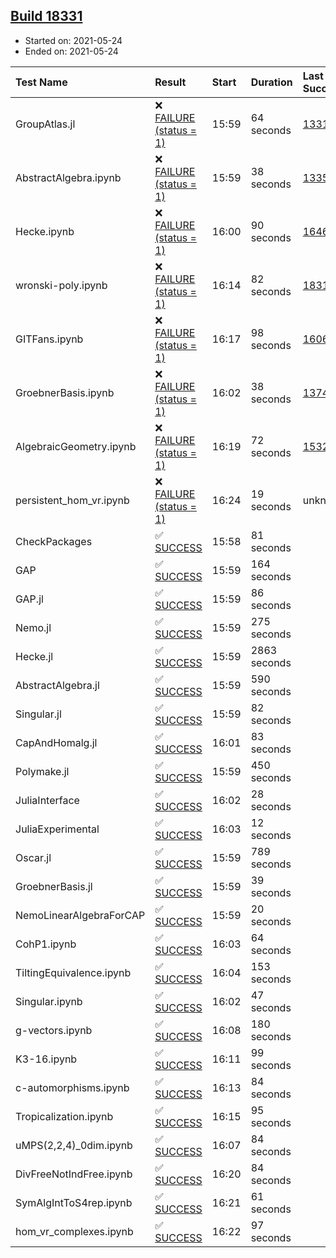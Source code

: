 ## [Build 18331](https://oscarci.mathematik.uni-kl.de/job/oscar/18331/)

* Started on: 2021-05-24
* Ended on: 2021-05-24

| Test Name    | Result | Start | Duration | Last Success | First Failure |
|:-------------|:-------|:------|:---------|:-------------|:--------------|
| GroupAtlas.jl | ❌ [FAILURE (status = 1)](https://oscarci.mathematik.uni-kl.de/job/oscar/18331/artifact/logs/build-18331/GroupAtlas.jl.log) | 15:59 | 64 seconds | [13311](https://oscarci.mathematik.uni-kl.de/job/oscar/13311/) | [13312](https://oscarci.mathematik.uni-kl.de/job/oscar/13312/) |
| AbstractAlgebra.ipynb | ❌ [FAILURE (status = 1)](https://oscarci.mathematik.uni-kl.de/job/oscar/18331/artifact/logs/build-18331/AbstractAlgebra.ipynb.log) | 15:59 | 38 seconds | [13355](https://oscarci.mathematik.uni-kl.de/job/oscar/13355/) | [13356](https://oscarci.mathematik.uni-kl.de/job/oscar/13356/) |
| Hecke.ipynb | ❌ [FAILURE (status = 1)](https://oscarci.mathematik.uni-kl.de/job/oscar/18331/artifact/logs/build-18331/Hecke.ipynb.log) | 16:00 | 90 seconds | [16463](https://oscarci.mathematik.uni-kl.de/job/oscar/16463/) | [16464](https://oscarci.mathematik.uni-kl.de/job/oscar/16464/) |
| wronski-poly.ipynb | ❌ [FAILURE (status = 1)](https://oscarci.mathematik.uni-kl.de/job/oscar/18331/artifact/logs/build-18331/wronski-poly.ipynb.log) | 16:14 | 82 seconds | [18314](https://oscarci.mathematik.uni-kl.de/job/oscar/18314/) | [18315](https://oscarci.mathematik.uni-kl.de/job/oscar/18315/) |
| GITFans.ipynb | ❌ [FAILURE (status = 1)](https://oscarci.mathematik.uni-kl.de/job/oscar/18331/artifact/logs/build-18331/GITFans.ipynb.log) | 16:17 | 98 seconds | [16068](https://oscarci.mathematik.uni-kl.de/job/oscar/16068/) | [16069](https://oscarci.mathematik.uni-kl.de/job/oscar/16069/) |
| GroebnerBasis.ipynb | ❌ [FAILURE (status = 1)](https://oscarci.mathematik.uni-kl.de/job/oscar/18331/artifact/logs/build-18331/GroebnerBasis.ipynb.log) | 16:02 | 38 seconds | [13748](https://oscarci.mathematik.uni-kl.de/job/oscar/13748/) | [13749](https://oscarci.mathematik.uni-kl.de/job/oscar/13749/) |
| AlgebraicGeometry.ipynb | ❌ [FAILURE (status = 1)](https://oscarci.mathematik.uni-kl.de/job/oscar/18331/artifact/logs/build-18331/AlgebraicGeometry.ipynb.log) | 16:19 | 72 seconds | [15322](https://oscarci.mathematik.uni-kl.de/job/oscar/15322/) | [15323](https://oscarci.mathematik.uni-kl.de/job/oscar/15323/) |
| persistent_hom_vr.ipynb | ❌ [FAILURE (status = 1)](https://oscarci.mathematik.uni-kl.de/job/oscar/18331/artifact/logs/build-18331/persistent_hom_vr.ipynb.log) | 16:24 | 19 seconds | unknown | unknown |
| CheckPackages | ✅ [SUCCESS](https://oscarci.mathematik.uni-kl.de/job/oscar/18331/artifact/logs/build-18331/CheckPackages.log) | 15:58 | 81 seconds |  |  |
| GAP | ✅ [SUCCESS](https://oscarci.mathematik.uni-kl.de/job/oscar/18331/artifact/logs/build-18331/GAP.log) | 15:59 | 164 seconds |  |  |
| GAP.jl | ✅ [SUCCESS](https://oscarci.mathematik.uni-kl.de/job/oscar/18331/artifact/logs/build-18331/GAP.jl.log) | 15:59 | 86 seconds |  |  |
| Nemo.jl | ✅ [SUCCESS](https://oscarci.mathematik.uni-kl.de/job/oscar/18331/artifact/logs/build-18331/Nemo.jl.log) | 15:59 | 275 seconds |  |  |
| Hecke.jl | ✅ [SUCCESS](https://oscarci.mathematik.uni-kl.de/job/oscar/18331/artifact/logs/build-18331/Hecke.jl.log) | 15:59 | 2863 seconds |  |  |
| AbstractAlgebra.jl | ✅ [SUCCESS](https://oscarci.mathematik.uni-kl.de/job/oscar/18331/artifact/logs/build-18331/AbstractAlgebra.jl.log) | 15:59 | 590 seconds |  |  |
| Singular.jl | ✅ [SUCCESS](https://oscarci.mathematik.uni-kl.de/job/oscar/18331/artifact/logs/build-18331/Singular.jl.log) | 15:59 | 82 seconds |  |  |
| CapAndHomalg.jl | ✅ [SUCCESS](https://oscarci.mathematik.uni-kl.de/job/oscar/18331/artifact/logs/build-18331/CapAndHomalg.jl.log) | 16:01 | 83 seconds |  |  |
| Polymake.jl | ✅ [SUCCESS](https://oscarci.mathematik.uni-kl.de/job/oscar/18331/artifact/logs/build-18331/Polymake.jl.log) | 15:59 | 450 seconds |  |  |
| JuliaInterface | ✅ [SUCCESS](https://oscarci.mathematik.uni-kl.de/job/oscar/18331/artifact/logs/build-18331/JuliaInterface.log) | 16:02 | 28 seconds |  |  |
| JuliaExperimental | ✅ [SUCCESS](https://oscarci.mathematik.uni-kl.de/job/oscar/18331/artifact/logs/build-18331/JuliaExperimental.log) | 16:03 | 12 seconds |  |  |
| Oscar.jl | ✅ [SUCCESS](https://oscarci.mathematik.uni-kl.de/job/oscar/18331/artifact/logs/build-18331/Oscar.jl.log) | 15:59 | 789 seconds |  |  |
| GroebnerBasis.jl | ✅ [SUCCESS](https://oscarci.mathematik.uni-kl.de/job/oscar/18331/artifact/logs/build-18331/GroebnerBasis.jl.log) | 15:59 | 39 seconds |  |  |
| NemoLinearAlgebraForCAP | ✅ [SUCCESS](https://oscarci.mathematik.uni-kl.de/job/oscar/18331/artifact/logs/build-18331/NemoLinearAlgebraForCAP.log) | 15:59 | 20 seconds |  |  |
| CohP1.ipynb | ✅ [SUCCESS](https://oscarci.mathematik.uni-kl.de/job/oscar/18331/artifact/logs/build-18331/CohP1.ipynb.log) | 16:03 | 64 seconds |  |  |
| TiltingEquivalence.ipynb | ✅ [SUCCESS](https://oscarci.mathematik.uni-kl.de/job/oscar/18331/artifact/logs/build-18331/TiltingEquivalence.ipynb.log) | 16:04 | 153 seconds |  |  |
| Singular.ipynb | ✅ [SUCCESS](https://oscarci.mathematik.uni-kl.de/job/oscar/18331/artifact/logs/build-18331/Singular.ipynb.log) | 16:02 | 47 seconds |  |  |
| g-vectors.ipynb | ✅ [SUCCESS](https://oscarci.mathematik.uni-kl.de/job/oscar/18331/artifact/logs/build-18331/g-vectors.ipynb.log) | 16:08 | 180 seconds |  |  |
| K3-16.ipynb | ✅ [SUCCESS](https://oscarci.mathematik.uni-kl.de/job/oscar/18331/artifact/logs/build-18331/K3-16.ipynb.log) | 16:11 | 99 seconds |  |  |
| c-automorphisms.ipynb | ✅ [SUCCESS](https://oscarci.mathematik.uni-kl.de/job/oscar/18331/artifact/logs/build-18331/c-automorphisms.ipynb.log) | 16:13 | 84 seconds |  |  |
| Tropicalization.ipynb | ✅ [SUCCESS](https://oscarci.mathematik.uni-kl.de/job/oscar/18331/artifact/logs/build-18331/Tropicalization.ipynb.log) | 16:15 | 95 seconds |  |  |
| uMPS(2,2,4)_0dim.ipynb | ✅ [SUCCESS](https://oscarci.mathematik.uni-kl.de/job/oscar/18331/artifact/logs/build-18331/uMPS-2-2-4-_0dim.ipynb.log) | 16:07 | 84 seconds |  |  |
| DivFreeNotIndFree.ipynb | ✅ [SUCCESS](https://oscarci.mathematik.uni-kl.de/job/oscar/18331/artifact/logs/build-18331/DivFreeNotIndFree.ipynb.log) | 16:20 | 84 seconds |  |  |
| SymAlgIntToS4rep.ipynb | ✅ [SUCCESS](https://oscarci.mathematik.uni-kl.de/job/oscar/18331/artifact/logs/build-18331/SymAlgIntToS4rep.ipynb.log) | 16:21 | 61 seconds |  |  |
| hom_vr_complexes.ipynb | ✅ [SUCCESS](https://oscarci.mathematik.uni-kl.de/job/oscar/18331/artifact/logs/build-18331/hom_vr_complexes.ipynb.log) | 16:22 | 97 seconds |  |  |
